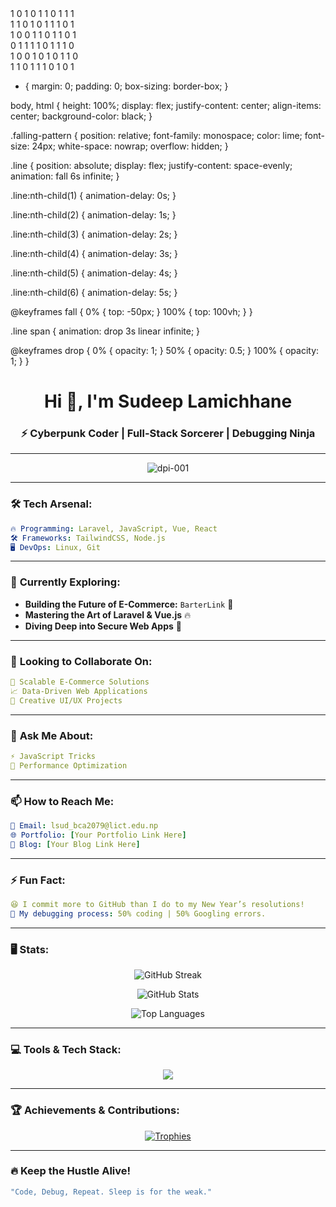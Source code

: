  <div class="falling-pattern">
    <div class="line">1 0 1 0 1 1 0 1 1 1</div>
    <div class="line">1 1 0 1 0 1 1 1 0 1</div>
    <div class="line">1 0 0 1 1 0 1 1 0 1</div>
    <div class="line">0 1 1 1 1 0 1 1 1 0</div>
    <div class="line">1 0 0 1 0 1 0 1 1 0</div>
    <div class="line">1 1 0 1 1 1 0 1 0 1</div>
  </div>


  * {
  margin: 0;
  padding: 0;
  box-sizing: border-box;
}

body, html {
  height: 100%;
  display: flex;
  justify-content: center;
  align-items: center;
  background-color: black;
}

.falling-pattern {
  position: relative;
  font-family: monospace;
  color: lime;
  font-size: 24px;
  white-space: nowrap;
  overflow: hidden;
}

.line {
  position: absolute;
  display: flex;
  justify-content: space-evenly;
  animation: fall 6s infinite;
}

.line:nth-child(1) {
  animation-delay: 0s;
}

.line:nth-child(2) {
  animation-delay: 1s;
}

.line:nth-child(3) {
  animation-delay: 2s;
}

.line:nth-child(4) {
  animation-delay: 3s;
}

.line:nth-child(5) {
  animation-delay: 4s;
}

.line:nth-child(6) {
  animation-delay: 5s;
}

@keyframes fall {
  0% {
    top: -50px;
  }
  100% {
    top: 100vh;
  }
}

.line span {
  animation: drop 3s linear infinite;
}

@keyframes drop {
  0% {
    opacity: 1;
  }
  50% {
    opacity: 0.5;
  }
  100% {
    opacity: 1;
  }
}


<h1 align="center">Hi 👋, I'm Sudeep Lamichhane</h1>
<h3 align="center">⚡ Cyberpunk Coder | Full-Stack Sorcerer | Debugging Ninja</h3>

---

<p align="center">
  <img src="https://komarev.com/ghpvc/?username=dpi-001&label=Profile%20views&color=green&style=flat" alt="dpi-001" />
</p>

---

### 🛠 **Tech Arsenal:**
```yaml
🔥 Programming: Laravel, JavaScript, Vue, React
🛠 Frameworks: TailwindCSS, Node.js
🖥 DevOps: Linux, Git
``` 

---

### 🚀 **Currently Exploring:**
- **Building the Future of E-Commerce:** `BarterLink` 🏪
- **Mastering the Art of Laravel & Vue.js** 🔥
- **Diving Deep into Secure Web Apps** 🔐

---

### 🤝 **Looking to Collaborate On:**
```yaml
🛒 Scalable E-Commerce Solutions
📈 Data-Driven Web Applications
🎨 Creative UI/UX Projects
```

---

### 💬 **Ask Me About:**
```yaml
⚡ JavaScript Tricks
🚀 Performance Optimization
```

---

### 📫 **How to Reach Me:**
```yaml
📩 Email: lsud_bca2079@lict.edu.np
🌐 Portfolio: [Your Portfolio Link Here]
📝 Blog: [Your Blog Link Here]
```

---

### ⚡ **Fun Fact:**
```yaml
😆 I commit more to GitHub than I do to my New Year’s resolutions!
🔧 My debugging process: 50% coding | 50% Googling errors.
```

---

### 🖥 **Stats:**
<p align="center">
  <img src="https://github-readme-streak-stats.herokuapp.com/?user=dpi-001&theme=gruvbox&hide_border=true" alt="GitHub Streak" />
</p>

<p align="center">
  <img src="https://github-readme-stats.vercel.app/api?username=dpi-001&show_icons=true&theme=gruvbox&hide_border=true" alt="GitHub Stats" />
</p>

<p align="center">
  <img src="https://github-readme-stats.vercel.app/api/top-langs?username=dpi-001&show_icons=true&theme=gruvbox&layout=compact&hide_border=true" alt="Top Languages" />
</p>

---

### 💻 **Tools & Tech Stack:**
<p align="center">
  <img src="https://skillicons.dev/icons?i=html,css,js,laravel,vue,react,nodejs,tailwind,git,github,php,mysql,linux" />
</p>

---

### 🏆 **Achievements & Contributions:**
<p align="center">
  <a href="https://github.com/ryo-ma/github-profile-trophy">
    <img src="https://github-profile-trophy.vercel.app/?username=dpi-001&theme=darkhub" alt="Trophies" />
  </a>
</p>

---

### 🔥 **Keep the Hustle Alive!**
```yaml
"Code, Debug, Repeat. Sleep is for the weak."
